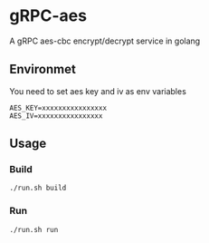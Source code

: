 # gRPC-aes

A gRPC aes-cbc encrypt/decrypt service in golang

## Environmet

You need to set aes key and iv as env variables

```shell
AES_KEY=xxxxxxxxxxxxxxxx
AES_IV=xxxxxxxxxxxxxxxx
```

## Usage

### Build

```shell
./run.sh build
```

### Run

```shell
./run.sh run
```
